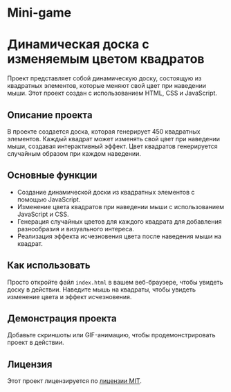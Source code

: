 # Mini-game
# Динамическая доска с изменяемым цветом квадратов

Проект представляет собой динамическую доску, состоящую из квадратных элементов, которые меняют свой цвет при наведении мыши. Этот проект создан с использованием HTML, CSS и JavaScript.

## Описание проекта

В проекте создается доска, которая генерирует 450 квадратных элементов. Каждый квадрат может изменять свой цвет при наведении мыши, создавая интерактивный эффект. Цвет квадратов генерируется случайным образом при каждом наведении.

## Основные функции

- Создание динамической доски из квадратных элементов с помощью JavaScript.
- Изменение цвета квадратов при наведении мыши с использованием JavaScript и CSS.
- Генерация случайных цветов для каждого квадрата для добавления разнообразия и визуального интереса.
- Реализация эффекта исчезновения цвета после наведения мыши на квадрат.

## Как использовать

Просто откройте файл `index.html` в вашем веб-браузере, чтобы увидеть доску в действии. Наведите мышь на квадраты, чтобы увидеть изменение цвета и эффект исчезновения.

## Демонстрация проекта

Добавьте скриншоты или GIF-анимацию, чтобы продемонстрировать проект в действии.

## Лицензия

Этот проект лицензируется по [лицензии MIT](LICENSE).
